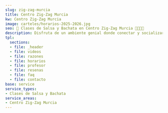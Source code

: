 ```yaml
---
slug: zig-zag-murcia
title: Centro Zig-Zag Murcia
kw: Centro Zig-Zag Murcia
image: carteles/horarios-2025-2026.jpg
seo: 🪇 Clases de Salsa y Bachata en Centro Zig-Zag Murcia 💃🏻🕺🏻
description: Disfruta de un ambiente genial donde conectar y socializar mientras aprendes a bailar y sudas de alegría en Zig-Zag Murcia. ¡Reserva tu clase hoy!
tpl:
  sections:
  - file: _header
  - file: videos
  - file: razones
  - file: horarios
  - file: profesor
  - file: resenas
  - file: faq
  - file: contacto
base: service
service_types:
- Clases de Salsa y Bachata
service_areas:
- Centro Zig-Zag Murcia
---
```


